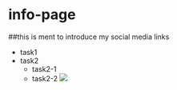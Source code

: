 # info-page
##this is ment to introduce my social media links
* task1
* task2
   * task2-1
   * task2-2
![](img1/Absolute_Reality_v16_AN_ARABIC_LOOKING_GUY_IN_HIS_20S_WITH_A_C_1.jpg)
